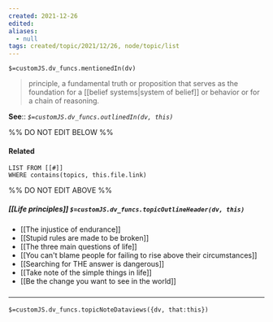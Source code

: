 ```yaml
---
created: 2021-12-26 
edited: 
aliases:
  - null
tags: created/topic/2021/12/26, node/topic/list
---
```

`$=customJS.dv_funcs.mentionedIn(dv)`

> principle, a fundamental truth or proposition that serves as the foundation for a [[belief systems|system of belief]] or behavior or for a chain of reasoning.

**See**:: 
*`$=customJS.dv_funcs.outlinedIn(dv, this)`*

%% DO NOT EDIT BELOW %%
#### Related 
```dataview
LIST FROM [[#]]
WHERE contains(topics, this.file.link)
```
%% DO NOT EDIT ABOVE %%
##### [[Life principles]] `$=customJS.dv_funcs.topicOutlineHeader(dv, this)`

- [[The injustice of endurance]]
- [[Stupid rules are made to be broken]]
- [[The three main questions of life]]
- [[You can't blame people for failing to rise above their circumstances]]
- [[Searching for THE answer is dangerous]]
- [[Take note of the simple things in life]]
- [[Be the change you want to see in the world]]

### <hr class="dataviews"/>

`$=customJS.dv_funcs.topicNoteDataviews({dv, that:this})`
